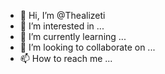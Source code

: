 - 👋 Hi, I’m @Thealizeti
- 👀 I’m interested in ...
- 🌱 I’m currently learning ...
- 💞️ I’m looking to collaborate on ...
- 📫 How to reach me ...

<!---
Thealizeti/Thealizeti is a ✨ special ✨ repository because its `README.md` (this file) appears on your GitHub profile.
You can click the Preview link to take a look at your changes.
--->
